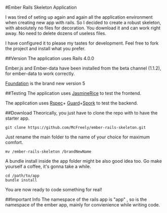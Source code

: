 #Ember Rails Skeleton Application

I was tired of seting up again and again all the application environment when creating new app with rails. So I decided to create a robust skeleton, with absolutely no files for decoration. You download it and can work right away. No need to delete dozens of useless files.

I have configured it to please my tastes for development. Feel free to fork the project and install what you prefer. 

##Version
The application uses Rails 4.0.0

Ember.js and Ember-data have been installed from the beta channel (1.1.2), for ember-data to work correctly.

[Foundation](https://github.com/zurb/foundation) is the brand new version 5

##Testing
The application uses [JasmineRice](http://github.com/bradphelan/jasminerice.git) to test the frontend.

The application uses [Rspec](https://github.com/rspec/rspec-rails)+
[Guard](https://github.com/guard/guard)+[Spork](https://github.com/sporkrb/spork) to test the backend.

##Download
Theorically, you just have to clone the repo with to have the starter app.

    git clone https://github.com/McFreely/ember-rails-skeleton.git

Just rename the main folder to the name of your choice for maximum comfort.

    mv /ember-rails-skeleton /brandNewName

A bundle install inside the app folder might be also good idea too. Go make yourself a coffee, it's gonna take a while.

    cd /path/to/app
    bundle install

You are now ready to code something for real!

##Important Info
The namespace of the rails app is "app" , so is the namespace of the ember app, mainly for convienience while writing code.


